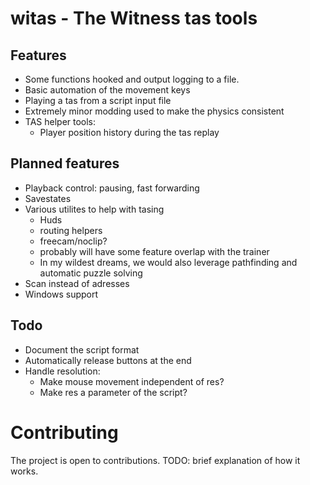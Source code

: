 # witas - The Witness tas tools

## Features
- Some functions hooked and output logging to a file.
- Basic automation of the movement keys
- Playing a tas from a script input file
- Extremely minor modding used to make the physics consistent
- TAS helper tools:
    - Player position history during the tas replay

## Planned features
- Playback control: pausing, fast forwarding
- Savestates
- Various utilites to help with tasing
    - Huds
    - routing helpers
    - freecam/noclip?
    - probably will have some feature overlap with the trainer
    - In my wildest dreams, we would also leverage pathfinding and automatic puzzle solving
- Scan instead of adresses
- Windows support

## Todo
- Document the script format
- Automatically release buttons at the end
- Handle resolution:
    - Make mouse movement independent of res?
    - Make res a parameter of the script?

# Contributing
The project is open to contributions. TODO: brief explanation of how it works.
